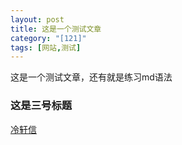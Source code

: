 ```yaml
---
layout: post
title: 这是一个测试文章
category: "[121]"
tags: [网站,测试]
---
```


这是一个测试文章，还有就是练习md语法
### 这是三号标题

[冷轩信](http://lengxx.com) 

